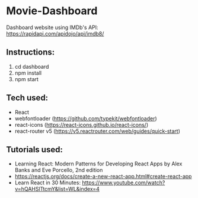 # Movie-Dashboard

Dashboard website using IMDb's API: https://rapidapi.com/apidojo/api/imdb8/

## Instructions:

1. cd dashboard
2. npm install
3. npm start

## Tech used:

- React
- webfontloader (https://github.com/typekit/webfontloader)
- react-icons (https://react-icons.github.io/react-icons/)
- react-router v5 (https://v5.reactrouter.com/web/guides/quick-start) 

## Tutorials used:

- Learning React: Modern Patterns for Developing React Apps by Alex Banks and Eve Porcello, 2nd edition
- https://reactjs.org/docs/create-a-new-react-app.html#create-react-app
- Learn React in 30 Minutes: https://www.youtube.com/watch?v=hQAHSlTtcmY&list=WL&index=4
